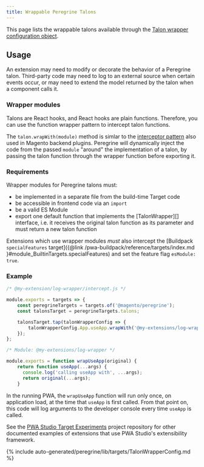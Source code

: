 ```yaml
---
title: Wrappable Peregrine Talons
---
```


This page lists the wrappable talons available through the [Talon wrapper configuration object][].

## Usage

An extension may need to modify or decorate the behavior of a Peregrine talon.
Third-party code may need to log to an external source when certain events occur, or may need to extend the model returned by the talon when a component calls it.

### Wrapper modules

Talons are React hooks, and React hooks are plain functions.
Therefore, you can use the function wrapper pattern to intercept talon functions.

The `talon.wrapWith(module)` method is simlar to the [interceptor pattern](https://devdocs.magento.com/guides/v2.4/extension-dev-guide/plugins.html) also used in Magento backend plugins.
Peregrine will dynamically inject the code from the passed `module` "around" the implementation of a talon, by passing the talon function through the wrapper function before exporting it.

### Requirements

Wrapper modules for Peregrine talons must:
- be implemented in a separate file from the build-time Target code
- be accessible in frontend code via an `import`
- be a valid ES Module
- export one default function that implements the [TalonWrapper][] interface, i.e. it receives the original talon function as its parameter and must return a new talon function

Extensions which use wrapper modules _must_ also intercept the [Buildpack `specialFeatures` target]({@link /pwa-buildpack/reference/targets/index.md }#module_BuiltinTargets.specialFeatures) and set the feature flag `esModule: true`.

### Example

```js
/* @my-extension/log-wrapper/intercept.js */

module.exports = targets => {
    const peregrineTargets = targets.of('@magento/peregrine');
    const talonsTarget = peregrineTargets.talons;

    talonsTarget.tap(talonWrapperConfig => {
        talonWrapperConfig.App.useApp.wrapWith('@my-extensions/log-wrapper');
    });
};
 ```

```js
/* Module: @my-extensions/log-wrapper */

module.exports = function wrapUseApp(original) {
    return function useApp(...args) {
      console.log('calling useApp with', ...args);
      return original(...args);
    }
```

In the running PWA, the `wrapUseApp` function will run only once, on application load, at the time that `useApp` is first called.
From that point on, this code will log arguments to the developer console every time `useApp` is called.

See the [PWA Studio Target Experiments][] project repository for other documented examples of extensions that use PWA Studio's extensibility framework.

<!--
The reference doc content is generated automatically from the source code.
To update this section, update the doc blocks in the source code
-->

{% include auto-generated/peregrine/lib/targets/TalonWrapperConfig.md %}

[talon wrapper configuration object]: #talonwrapperconfig
[pwa studio target experiments]: https://github.com/magento-research/pwa-studio-target-experiments
